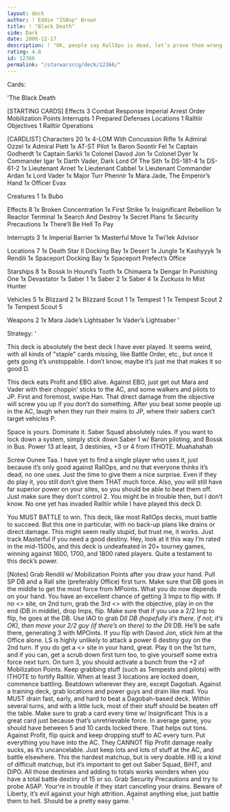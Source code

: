 ```yaml
---
layout: deck
author: ! Eddie "ISBop" Brown
title: ! "Black Death"
side: Dark
date: 2000-12-17
description: ! "OK, people say RallOps is dead, let’s prove them wrong.  I’ve played this deck for about 8 months, and is undefeated in tournaments, even after JPSD."
rating: 4.0
id: 12366
permalink: "/starwarsccg/deck/12366/"
---
```

Cards: 

'The Black Death

[STARTING CARDS]
Effects 3
   Combat Response   Imperial Arrest Order   Mobilization Points
Interrupts 1
   Prepared Defenses
Locations 1
   Ralltiir
Objectives 1
   Ralltiir Operations

[CARDLIST]
Characters 20
   1x 4-LOM With Concussion Rifle
   1x Admiral Ozzel
   1x Admiral Piett
   1x AT-ST Pilot
   1x Baron Soontir Fel
   1x Captain Godherdt
   1x Captain Sarkli
   1x Colonel Davod Jon
   1x Colonel Dyer
   1x Commander Igar
   1x Darth Vader, Dark Lord Of The Sith
   1x DS-181-4
   1x DS-61-2
   1x Lieutenant Arnet
   1x Lieutenant Cabbel
   1x Lieutenant Commander Ardan
   1x Lord Vader
   1x Major Turr Phennir
   1x Mara Jade, The Emperor’s Hand
   1x Officer Evax

Creatures 1
   1x Bubo

Effects 8
   1x Broken Concentration
   1x First Strike
   1x Insignificant Rebellion
   1x Reactor Terminal
   1x Search And Destroy
   1x Secret Plans
   1x Security Precautions
   1x There’ll Be Hell To Pay

Interrupts 3
   1x Imperial Barrier
   1x Masterful Move
   1x Twi’lek Advisor

Locations 7
   1x Death Star II Docking Bay
   1x Desert
   1x Jungle
   1x Kashyyyk
   1x Rendili
   1x Spaceport Docking Bay
   1x Spaceport Prefect’s Office

Starships 8
   1x Bossk In Hound’s Tooth
   1x Chimaera
   1x Dengar In Punishing One
   1x Devastator
   1x Saber 1
   1x Saber 2
   1x Saber 4
   1x Zuckuss In Mist Hunter


Vehicles 5
   1x Blizzard 2
   1x Blizzard Scout 1
   1x Tempest 1
   1x Tempest Scout 2
   1x Tempest Scout 5

Weapons 2
   1x Mara Jade’s Lightsaber
   1x Vader’s Lightsaber '

Strategy: '

This deck is absolutely the best deck I have ever played.  It seems weird, with all kinds of "staple" cards missing, like Battle Order, etc., but once it gets going it’s unstoppable.  I don’t know, maybe it’s just me that makes it so good D.

This deck eats Profit and EBO alive.  Against EBO, just get out Mara and Vader with their choppin’ sticks to the AC, and some walkers and pilots to JP.  First and foremost, swipe Han.  That direct damage from the objective will screw you up if you don’t do something.  After you beat some people up in the AC, laugh when they run their mains to JP, where their sabers can’t target vehicles P.

Space is yours.  Dominate it.  Saber Squad absolutely rules.  If you want to lock down a system, simply stick down Saber 1 w/ Baron piloting, and Bossk in Bus.  Power 13 at least, 3 destinies, +3 or 4 from ITHOTE.  Muahahahah

Screw Ounee Taa.  I have yet to find a single player who uses it, just because it’s only good against RallOps, and no that everyone thinks it’s dead, no one uses.  Just the time to give them a nice surprise.  Even if they do play it, you still don’t give them THAT much force.  Also, you will still have far superior power on your sites, so you should be able to beat them off.  Just make sure they don’t control 2.  You might be in trouble then, but I don’t know.  No one yet has invaded Ralltiir while I have played this deck D.

You MUST BATTLE to win.  This deck, like most RallOps decks, must battle to succeed.  But this one in particular, with no back-up plans like drains or direct damage.  This might seem really stupid, but trust me, it works.  Just track Masterful if you need a good destiny.  Hey, look at it this way I’m rated in the mid-1500s, and this deck is undeafeated in 20+ tourney games, winning against 1600, 1700, and 1800 rated players.  Quite a testament to this deck’s power.

[Notes]
   Grab Rendili w/ Mobilization Points after you draw your hand.  Pull SP DB and a Rall site (preferably Office) first turn.  Make sure that DB goes in the middle to get the most force from MPoints. What you do now depends on your hand.  You have an excellent chance of getting 3 Imps to flip with.  If no <> site, on 2nd turn, grab the 3rd <> with the objective, play in on the end (DB in middle), drop Imps, flip.  Make sure that if you use a 2/2 Imp to flip, he goes at the DB.  Use IAO to grab D*II DB (hopefully it’s there, if not, it’s OK), then move your 2/2 guy (if there’s on there) to the D*II DB.  He’ll be safe there, generating 3 with MPOints.  If you flip with Davod Jon, stick him at the Office alone.  LS is highly unlikely to attack a power 6 destiny guy on the 2nd turn.  If you do get a <> site in your hand, great.  Play it on the 1st turn, and if you can, get a scrub down first turn too, to give yourself some extra force next turn.  On turn 3, you should activate a bunch from the +2 of Mobilization Points.  Keep grabbing stuff (such as Tempests and pilots) with ITHOTE to fortify Ralltiir.  When at least 3 locations are locked down, commence battling.  Beatdown wherever they are, except Dagobah.  Against a training deck, grab locations and power guys and drain like mad.  You MUST drain fast, early, and hard to beat a Dagobah-based deck.  Within several turns, and with a little luck, most of their stuff should be beaten off the table.  Make sure to grab a card every time w/ Insignificant	This is a great card just because that’s unretrievable force.  In average game, you should have between 5 and 10 cards locked there.  That helps out tons.
    Against Profit, flip quick and keep dropping stuff to AC every turn.  Put everything you have into the AC.	They CANNOT flip  Profit damage really sucks, as it’s uncancelable.  Just keep lots and lots of stuff at the AC, and battle elsewhere.  This the hardest matchup, but is very doable.
   HB is a kind of difficult matchup, but it’s important to get out Saber Squad, BiHT, and DiPO.  All those destinies and adding to totals works wonders when you have a total battle destiny of 15 or so.  Grab Security Precautions and try to probe ASAP.  Your’re in trouble if they start canceling your drains.  Beware of Liberty, it’s evil against your high attrition.
    Against anything else, just battle them to hell.  Should be a pretty easy game. '
